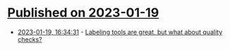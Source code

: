 # [Published on 2023-01-19](index.md)

* [2023-01-19, 16:34:31](https://lobste.rs/s/lemkgs/labeling_tools_are_great_what_about) - [Labeling tools are great, but what about quality checks?](https://www.collabora.com/news-and-blog/blog/2023/01/17/labeling-tools-are-great-but-what-about-quality-checks/)
